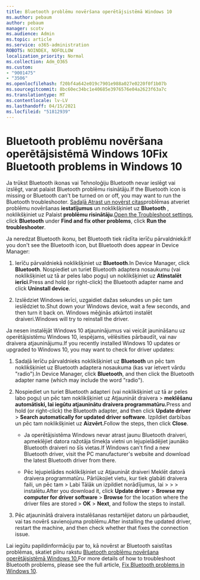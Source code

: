 ```yaml
---
title: Bluetooth problēmu novēršana operētājsistēmā Windows 10
ms.author: pebaum
author: pebaum
manager: scotv
ms.audience: Admin
ms.topic: article
ms.service: o365-administration
ROBOTS: NOINDEX, NOFOLLOW
localization_priority: Normal
ms.collection: Adm_O365
ms.custom:
- "9001475"
- "3506"
ms.openlocfilehash: f20bf4a642e019c7901e988a027e0220f0f1b07b
ms.sourcegitcommit: 8bc60ec34bc1e40685e3976576e04a2623f63a7c
ms.translationtype: MT
ms.contentlocale: lv-LV
ms.lasthandoff: 04/15/2021
ms.locfileid: "51812939"
---
```

# <a name="fix-bluetooth-problems-in-windows-10"></a><span data-ttu-id="bc8c1-102">Bluetooth problēmu novēršana operētājsistēmā Windows 10</span><span class="sxs-lookup"><span data-stu-id="bc8c1-102">Fix Bluetooth problems in Windows 10</span></span>

<span data-ttu-id="bc8c1-103">Ja trūkst Bluetooth ikonas vai Tehnoloģiju Bluetooth nevar ieslēgt vai izslēgt, varat palaist Bluetooth problēmu risinātāju.</span><span class="sxs-lookup"><span data-stu-id="bc8c1-103">If the Bluetooth icon is missing or Bluetooth can't be turned on or off, you may want to run the Bluetooth troubleshooter.</span></span> <span data-ttu-id="bc8c1-104">[Sadaļā Atrast un novērst citas](ms-settings:troubleshoot)problēmas atveriet problēmu novēršanas **iestatījumus** un noklikšķiniet uz **Bluetooth** , noklikšķiniet uz Palaist **problēmu risinātāju**.</span><span class="sxs-lookup"><span data-stu-id="bc8c1-104">[Open the Troubleshoot settings](ms-settings:troubleshoot), click **Bluetooth** under **Find and fix other problems**, click **Run the troubleshooter**.</span></span>

<span data-ttu-id="bc8c1-105">Ja neredzat Bluetooth ikonu, bet Bluetooth tiek rādīta ierīču pārvaldniekā:</span><span class="sxs-lookup"><span data-stu-id="bc8c1-105">If you don't see the Bluetooth icon, but Bluetooth does appear in Device Manager:</span></span>

1. <span data-ttu-id="bc8c1-106">Ierīču pārvaldniekā noklikšķiniet uz **Bluetooth**.</span><span class="sxs-lookup"><span data-stu-id="bc8c1-106">In Device Manager, click **Bluetooth**.</span></span> <span data-ttu-id="bc8c1-107">Nospiediet un turiet Bluetooth adaptera nosaukumu (vai noklikšķiniet uz tā ar peles labo pogu) un noklikšķiniet uz **Atinstalēt ierīci**.</span><span class="sxs-lookup"><span data-stu-id="bc8c1-107">Press and hold (or right-click) the Bluetooth adapter name and click **Uninstall device**.</span></span>

2. <span data-ttu-id="bc8c1-108">Izslēdziet Windows ierīci, uzgaidiet dažas sekundes un pēc tam ieslēdziet to.</span><span class="sxs-lookup"><span data-stu-id="bc8c1-108">Shut down your Windows device, wait a few seconds, and then turn it back on.</span></span> <span data-ttu-id="bc8c1-109">Windows mēģinās atkārtoti instalēt draiveri.</span><span class="sxs-lookup"><span data-stu-id="bc8c1-109">Windows will try to reinstall the driver.</span></span>

<span data-ttu-id="bc8c1-110">Ja nesen instalējāt Windows 10 atjauninājumus vai veicāt jaunināšanu uz operētājsistēmu Windows 10, iespējams, vēlēsities pārbaudīt, vai nav draivera atjauninājumu.</span><span class="sxs-lookup"><span data-stu-id="bc8c1-110">If you recently installed Windows 10 updates or upgraded to Windows 10, you may want to check for driver updates:</span></span>

1. <span data-ttu-id="bc8c1-111">Sadaļā Ierīču pārvaldnieks noklikšķiniet uz **Bluetooth** un pēc tam noklikšķiniet uz Bluetooth adaptera nosaukuma (kas var ietvert vārdu "radio").</span><span class="sxs-lookup"><span data-stu-id="bc8c1-111">In Device Manager, click **Bluetooth**, and then click the Bluetooth adapter name (which may include the word "radio").</span></span>

2. <span data-ttu-id="bc8c1-112">Nospiediet un turiet Bluetooth adapteri (vai noklikšķiniet uz tā ar peles labo pogu) un pēc tam noklikšķiniet uz Atjaunināt draivera  >  **meklēšanu automātiski, lai iegūtu atjauninātu draivera programmatūru.**</span><span class="sxs-lookup"><span data-stu-id="bc8c1-112">Press and hold (or right-click) the Bluetooth adapter, and then click **Update driver** > **Search automatically for updated driver software**.</span></span> <span data-ttu-id="bc8c1-113">Izpildiet darbības un pēc tam noklikšķiniet uz **Aizvērt.**</span><span class="sxs-lookup"><span data-stu-id="bc8c1-113">Follow the steps, then click **Close**.</span></span>

      - <span data-ttu-id="bc8c1-114">Ja operētājsistēma Windows nevar atrast jaunu Bluetooth draiveri, apmeklējiet datora ražotāja tīmekļa vietni un lejupielādējiet jaunāko Bluetooth draiveri no šīs vietas.</span><span class="sxs-lookup"><span data-stu-id="bc8c1-114">If Windows can't find a new Bluetooth driver, visit the PC manufacturer's website and download the latest Bluetooth driver from there.</span></span>

    - <span data-ttu-id="bc8c1-115">Pēc lejupielādes noklikšķiniet uz Atjaunināt draiveri Meklēt datorā draivera programmatūru. Pārlūkojiet vietu, kur tiek glabāti draivera faili, un pēc tam > Labi Tālāk un izpildiet norādījumus, lai  >    >     >  instalētu.</span><span class="sxs-lookup"><span data-stu-id="bc8c1-115">After you download it, click **Update driver** > **Browse my computer for driver software** > **Browse** for the location where the driver files are stored > **OK** > **Next**, and follow the steps to install.</span></span>

3. <span data-ttu-id="bc8c1-116">Pēc atjauninātā draivera instalēšanas restartējiet datoru un pārbaudiet, vai tas novērš savienojuma problēmu.</span><span class="sxs-lookup"><span data-stu-id="bc8c1-116">After installing the updated driver, restart the machine, and then check whether that fixes the connection issue.</span></span>

<span data-ttu-id="bc8c1-117">Lai iegūtu papildinformāciju par to, kā novērst ar Bluetooth saistītas problēmas, skatiet pilnu rakstu [Bluetooth problēmu novēršana operētājsistēmā Windows 10.](https://support.microsoft.com/help/14169/windows-10-fix-bluetooth-problems)</span><span class="sxs-lookup"><span data-stu-id="bc8c1-117">For more details of how to troubleshoot Bluetooth problems, please see the full article, [Fix Bluetooth problems in Windows 10](https://support.microsoft.com/help/14169/windows-10-fix-bluetooth-problems).</span></span>
